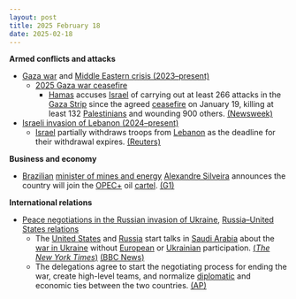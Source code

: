 ```yaml
---
layout: post
title: 2025 February 18
date: 2025-02-18
---
```



**Armed conflicts and attacks**

* [Gaza war](https://en.wikipedia.org/wiki/Gaza_war "Gaza war") and [Middle Eastern crisis (2023–present)](https://en.wikipedia.org/wiki/Middle_Eastern_crisis_%282023%E2%80%93present%29 "Middle Eastern crisis (2023–present)")
  + [2025 Gaza war ceasefire](https://en.wikipedia.org/wiki/2025_Gaza_war_ceasefire "2025 Gaza war ceasefire")
    - [Hamas](https://en.wikipedia.org/wiki/Hamas "Hamas") accuses [Israel](https://en.wikipedia.org/wiki/Israel "Israel") of carrying out at least 266 attacks in the [Gaza Strip](https://en.wikipedia.org/wiki/Gaza_Strip "Gaza Strip") since the agreed [ceasefire](https://en.wikipedia.org/wiki/Ceasefire "Ceasefire") on January 19, killing at least 132 [Palestinians](https://en.wikipedia.org/wiki/Palestinians "Palestinians") and wounding 900 others. [(Newsweek)](https://www.newsweek.com/hamas-accuses-israel-nearly-270-ceasefire-violations-report-2029583)
* [Israeli invasion of Lebanon (2024–present)](https://en.wikipedia.org/wiki/Israeli_invasion_of_Lebanon_%282024%E2%80%93present%29 "Israeli invasion of Lebanon (2024–present)")
  + [Israel](https://en.wikipedia.org/wiki/Israel "Israel") partially withdraws troops from [Lebanon](https://en.wikipedia.org/wiki/Lebanon "Lebanon") as the deadline for their withdrawal expires. [(Reuters)](https://www.aljazeera.com/news/2025/2/18/deadline-for-israeli-withdrawal-from-lebanon-expires)

**Business and economy**

* [Brazilian](https://en.wikipedia.org/wiki/Brazil "Brazil") [minister of mines and energy](https://en.wikipedia.org/wiki/Ministry_of_Mines_and_Energy_%28Brazil%29 "Ministry of Mines and Energy (Brazil)") [Alexandre Silveira](https://en.wikipedia.org/wiki/Alexandre_Silveira "Alexandre Silveira") announces the country will join the [OPEC+](https://en.wikipedia.org/wiki/OPEC%2B "OPEC+") oil [cartel](https://en.wikipedia.org/wiki/Cartel "Cartel"). [(G1)](https://g1.globo.com/google/amp/economia/noticia/2025/02/18/brasil-vai-ingressar-na-opep-decide-governo.ghtml)

**International relations**

* [Peace negotiations in the Russian invasion of Ukraine](https://en.wikipedia.org/wiki/Peace_negotiations_in_the_Russian_invasion_of_Ukraine "Peace negotiations in the Russian invasion of Ukraine"), [Russia–United States relations](https://en.wikipedia.org/wiki/Russia%E2%80%93United_States_relations "Russia–United States relations")
  + The [United States](https://en.wikipedia.org/wiki/United_States "United States") and [Russia](https://en.wikipedia.org/wiki/Russia "Russia") start talks in [Saudi Arabia](https://en.wikipedia.org/wiki/Saudi_Arabia "Saudi Arabia") about the [war in Ukraine](https://en.wikipedia.org/wiki/Russo-Ukrainian_War "Russo-Ukrainian War") without [European](https://en.wikipedia.org/wiki/European_Union "European Union") or [Ukrainian](https://en.wikipedia.org/wiki/Government_of_Ukraine "Government of Ukraine") participation. [(*The New York Times*)](https://www.nytimes.com/2025/02/18/world/europe/us-russia-saudi-ukraine.html) [(BBC News)](https://www.bbc.com/news/articles/c743jl8k4kko)
  + The delegations agree to start the negotiating process for ending the war, create high-level teams, and normalize [diplomatic](https://en.wikipedia.org/wiki/Diplomatic_relations "Diplomatic relations") and economic ties between the two countries. [(AP)](https://apnews.com/article/russia-ukraine-war-riyadh-talks-trump-putin-rubio-0c3beebfef5839e9d509ff58239a6bc5)
